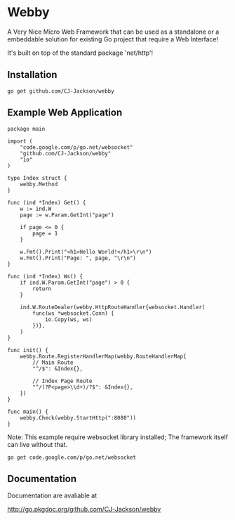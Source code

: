 # Webby

A Very Nice Micro Web Framework that can be used as a standalone or a embeddable solution
for existing Go project that require a Web Interface!

It's built on top of the standard package 'net/http'!

## Installation ##

	go get github.com/CJ-Jackson/webby
	
## Example Web Application ##

	package main

	import (
		"code.google.com/p/go.net/websocket"
		"github.com/CJ-Jackson/webby"
		"io"
	)

	type Index struct {
		webby.Method
	}

	func (ind *Index) Get() {
		w := ind.W
		page := w.Param.GetInt("page")

		if page <= 0 {
			page = 1
		}

		w.Fmt().Print("<h1>Hello World!</h1>\r\n")
		w.Fmt().Print("Page: ", page, "\r\n")
	}

	func (ind *Index) Ws() {
		if ind.W.Param.GetInt("page") > 0 {
			return
		}

		ind.W.RouteDealer(webby.HttpRouteHandler{websocket.Handler(
			func(ws *websocket.Conn) {
				io.Copy(ws, ws)
			})},
		)
	}

	func init() {
		webby.Route.RegisterHandlerMap(webby.RouteHandlerMap{
			// Main Route
			"^/$": &Index{},

			// Index Page Route
			"^/(?P<page>\\d+)/?$": &Index{},
		})
	}

	func main() {
		webby.Check(webby.StartHttp(":8080"))
	}


Note: This example require websocket library installed; The framework itself can live without that.

	go get code.google.com/p/go.net/websocket

## Documentation ##

Documentation are avaliable at

http://go.pkgdoc.org/github.com/CJ-Jackson/webby